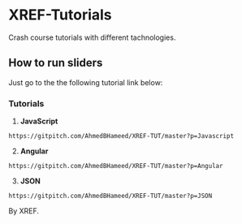 # XREF-Tutorials

Crash course tutorials with different tachnologies.

## How to run sliders

Just go to the the following tutorial link below:

### Tutorials
1. **JavaScript**
```
https://gitpitch.com/AhmedBHameed/XREF-TUT/master?p=Javascript
```
2. **Angular**
```
https://gitpitch.com/AhmedBHameed/XREF-TUT/master?p=Angular
```
3. **JSON**
```
https://gitpitch.com/AhmedBHameed/XREF-TUT/master?p=JSON
```

By XREF.